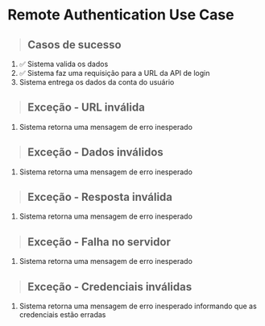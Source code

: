 # Remote Authentication Use Case

> ## Casos de sucesso
1. ✅ Sistema valida os dados
2. ✅ Sistema faz uma requisição para a URL da API de login
3. Sistema entrega os dados da conta do usuário


> ## Exceção - URL inválida
1. Sistema retorna uma mensagem de erro inesperado

> ## Exceção - Dados inválidos
1. Sistema retorna uma mensagem de erro inesperado

> ## Exceção - Resposta inválida
1. Sistema retorna uma mensagem de erro inesperado

> ## Exceção - Falha no servidor
1. Sistema retorna uma mensagem de erro inesperado

> ## Exceção - Credenciais inválidas
1. Sistema retorna uma mensagem de erro inesperado informando que as credenciais estão erradas
